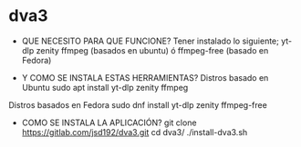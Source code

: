 # dva3
- QUE NECESITO PARA QUE FUNCIONE?
Tener instalado lo siguiente; 
yt-dlp
zenity
ffmpeg (basados en ubuntu) ó ffmpeg-free (basado en Fedora)

- Y COMO SE INSTALA ESTAS HERRAMIENTAS?
Distros basado en Ubuntu
sudo apt install yt-dlp zenity ffmpeg

Distros basados en Fedora
sudo dnf install yt-dlp zenity ffmpeg-free

- COMO SE INSTALA LA APLICACIÓN?
git clone https://gitlab.com/jsd192/dva3.git
cd dva3/
./install-dva3.sh
